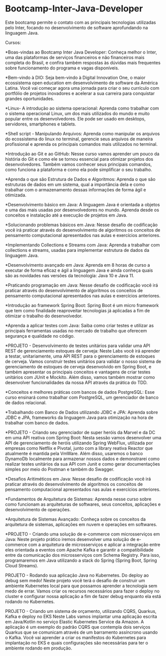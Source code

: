 # Bootcamp-Inter-Java-Developer

Este bootcamp permite o contato com as principais tecnologias utilizadas pelo Inter, focando no desenvolvimento de software aprofundando na linguagem Java.

Cursos:

*Boas-vindas ao Bootcamp Inter Java Developer:
Conheça melhor o Inter, uma das plataformas de serviços financeiros e não financeiros mais completa do Brasil, e confira também respostas às dúvidas mais frequentes sobre funcionamento do programa e vagas disponíveis.


*Bem-vindo à DIO:
Seja bem-vindo à Digital Innovation One, o maior ecossistema open education em desenvolvimento de software da América Latina. Você vai começar agora uma jornada para criar o seu currículo com portfólio de projetos inovadores e acelerar a sua carreira para conquistar grandes oportunidades.


*Linux- A introdução ao sistema operacional:
Aprenda como trabalhar com o sistema operacional Linux, um dos mais utilizados do mundo e muito popular entre os desenvolvedores. Ele pode ser usado em desktops, servidores, smartphones e tablets.


*Shell script - Manipulando Arquivos:
Aprenda como manipular os arquivos do ecossistema do linux no terminal, gerencie seus arquivos de maneira profissional e aprenda os principais comandos mais utilizados no terminal.


*Introdução ao Git e ao GitHub:
Nesse curso vamos aprender um pouco da história do Git e como ele se tornou essencial para otimizar projetos dos desenvolvedores. Também vamos conhecer seus principais comandos, como funciona a plataforma e como ela pode simplificar o seu trabalho.


*Aprenda o que são Estrutura de Dados e Algoritmos:
Aprenda o que são estruturas de dados em um sistema, qual a importância dela e como trabalhar com o armazenamento dessas informações de forma ágil e otimizada.


*Desenvolvimento básico em Java:
A linguagem Java é orientada a objetos e uma das mais usadas por desenvolvedores no mundo. Aprenda desde os conceitos e instalação até a execução de projetos em Java.


*Solucionando problemas básicos em Java:
Nesse desafio de codificação você irá praticar através do desenvolvimento de algoritmos os conceitos de pensamento computacional apresentados nas aulas e exercícios anteriores.


*Implementando Collections e Streams com Java:
Aprenda a trabalhar com collections e streams, usadas para implementar estrutura de dados da linguagem Java.


*Desenvolvimento avançado em Java:
Aprenda em 8 horas de curso a executar de forma eficaz e ágil a linguagem Java e ainda conheça quais são as novidades nas versões da tecnologia: Java 10 e Java 11.


*Praticando programação em Java:
Nesse desafio de codificação você irá praticar através do desenvolvimento de algoritmos os conceitos de pensamento computacional apresentados nas aulas e exercícios anteriores.


*Introdução ao framework Spring Boot:
Spring Boot é um micro framework que tem como finalidade reaproveitar tecnologias já aplicadas a fim de otimizar o trabalho do desenvolvedor.



*Aprenda a aplicar testes com Java:
Saiba como criar testes e utilizar as principais ferramentas usadas no mercado de trabalho que oferecem segurança e qualidade no código.


*PROJETO - Desenvolvimento de testes unitários para validar uma API REST de gerenciamento estoques de cerveja:
Neste Labs você irá aprender a testar, unitariamente, uma API REST para o gerenciamento de estoques de cerveja. Vamos construir testes unitários para validar o nosso sistema de gerenciamento de estoques de cerveja desenvolvido em Spring Boot, e também apresentar os principais conceitos e vantagens de criar testes unitários com JUnit e Mockito. Além disso, vamos também mostrar como desenvolver funcionalidades da nossa API através da prática do TDD.


*Conceitos e melhores práticas com bancos de dados PostgreSQL:
Esse curso ensinará como trabalhar com PostgreSQL, um gerenciador de banco de dados relacional.


*Trabalhando com Banco de Dados utilizando JDBC e JPA:
Aprenda sobre JDBC e JPA, frameworks da linguagem Java para otimização na hora de trabalhar com banco de dados.


*PROJETO - Criando seu gerenciador de super heróis da Marvel e da DC em uma API reativa com Spring Boot:
Nesta sessão vamos desenvolver uma API de gerenciamento de heróis utilizando Spring WebFlux, utilizada por empresas como Netflix e Pivotal, junto com a library reativa Reactor que atualmente é mantida pela VmWare. Além disso, usaremos o banco DynamoDb localmente para armazenar nossos dados e demonstrarei como realizar testes unitários da sua API com Junit e como gerar documentações simples por meio do Postman e também do Swagger.


*Desafios Aritiméticos em Java:
Nesse desafio de codificação você irá praticar através do desenvolvimento de algoritmos os conceitos de pensamento computacional apresentados nas aulas e exercícios anteriores.


*Fundamentos de Arquitetura de Sistemas:
Aprenda nesse curso sobre como funcionam as arquiteturas de softwares, seus conceitos, aplicações e desenvolvimento de operações.


*Arquitetura de Sistemas Avançado:
Conheça sobre os conceitos da arquitetura de sistemas, aplicações em nuvem e operações em softwares.



*PROJETO - Criando uma solução de e-commerce com microsserviços em Java:
Neste projeto prático iremos desenvolver uma solução de e-commerce com a arquitetura de microsserviços e aplicar a integração entre eles orientada a eventos com Apache Kafka e garantir a compatibilidade entre da comunicação dos microsserviços com Schema Registry. Para isso, programaremos em Java utilizando a stack do Spring (Spring Boot, Spring Cloud Streams).


PROJETO - Rodando sua aplicação Java no Kubernetes. Do deploy ao debug sem medo!
Neste projeto você terá o desafio de construir um ambiente Kubernetes local para que possamos aprender a tecnologia sem medo de errar. Vamos criar os recursos necessários para fazer o deploy no cluster e configurar nossa aplicação a fim de fazer debug enquanto ela está rodando no Kubernetes.


PROJETO - Criando um sistema de orçamento, utilizando CQRS, Quarkus, Kafka e deploy no EKS
Neste Labs vamos implantar uma aplicação escrita em Java/Kotlin no serviço Elastic Kubernetes Service da Amazon. A aplicação é um exemplo do padrão CQRS que contempla dois serviços Quarkus que se comunicam através de um barramento assíncrono usando o Kafka. Você vai aprender a criar os manifestos do Kubernetes para implantação no EKS e quais configurações são necessárias para ter o ambiente rodando em produção.



